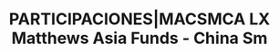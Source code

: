 ---
layout: asset
title: PARTICIPACIONES|MACSMCA LX Matthews Asia Funds - China Sm
isin: LU0721876364
---